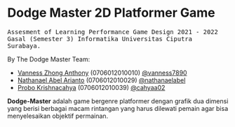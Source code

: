 # Dodge Master 2D Platformer Game

<samp>Assesment of Learning Performance Game Design 2021 - 2022 Gasal (Semester 3) Informatika Universitas Ciputra Surabaya.</samp>

By The Dodge Master Team:
<ul>    
    <li>
        <a href="http://bit.ly/vanness-zhong-a">Vanness Zhong Anthony</a> (0706012010010) <a href="https://github.com/vanness7890">@vanness7890</a>
    </li>
    <li>
        <a href="http://bit.ly/nathanaelabel">Nathanael Abel Arianto</a> (0706012010029) <a href="https://github.com/nathanaelabel">@nathanaelabel</a>
    </li>
    <li>
        <a href="https://s.id/cahyaa">Probo Krishnacahya</a> (0706012010039) <a href="https://github.com/cahyaa02">@cahyaa02</a>
    </li>
</ul>

<p><strong>Dodge-Master</strong> adalah game bergenre platformer dengan grafik dua dimensi yang berisi berbagai macam rintangan yang harus dilewati pemain agar bisa menyelesaikan objektif permainan.</p>
